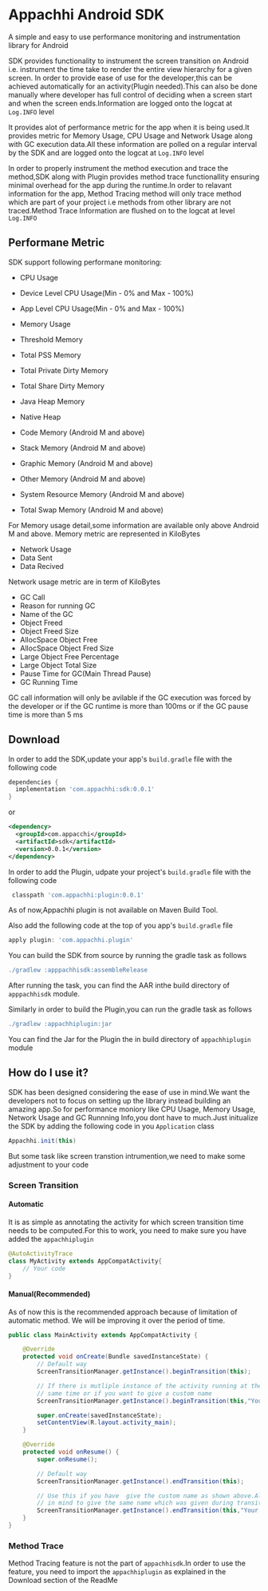 
# Appachhi Android SDK
A simple and easy to use performance monitoring and instrumentation library for
Android

SDK provides functionality to instrument the screen transition on Android i.e.
instrument the time take to render the entire view hierarchy for a given screen.
In order to provide ease of use for the developer,this can be achieved
automatically for an activity(Plugin needed).This can also be done manually
where developer has full control of deciding when a screen start and when the
screen ends.Information are logged onto the logcat at `Log.INFO` level

It provides alot of performance metric for the app when it is being used.It
provides metric for Memory Usage, CPU Usage and Network Usage along with GC
execution data.All these information are polled on a regular interval by the SDK
and are logged onto the logcat at `Log.INFO` level

In order to properly instrument the method execution and trace the method,SDK
along with Plugin provides method trace functionallity ensuring minimal overhead
for the app during the runtime.In order to relavant information for the app,
Method Tracing method will only trace method which are part of your project i.e
methods from other library are not traced.Method Trace Information are flushed 
on to the logcat at level `Log.INFO`
## Performane Metric

SDK support following performane monitoring:
- CPU Usage
- Device Level CPU Usage(Min - 0% and Max - 100%)
- App Level CPU Usage(Min - 0% and Max - 100%)

- Memory Usage
- Threshold Memory
- Total PSS Memory
- Total Private Dirty Memory
- Total Share Dirty Memory
- Java Heap Memory
- Native Heap
- Code Memory (Android M and above)
- Stack Memory (Android M and above)
- Graphic Memory (Android M and above)
- Other Memory (Android M and above)
- System Resource Memory (Android M and above)
- Total Swap Memory (Android M and above)

For Memory usage detail,some information are available only above Android M and
above. Memory metric are represented in KiloBytes

- Network Usage
- Data Sent
- Data Recived

Network usage metric are in term of KiloBytes

- GC Call
-   Reason for running GC
-   Name of the GC
-   Object Freed
-   Object Freed Size
-   AllocSpace Object Free
-   AllocSpace Object Fred Size
-   Large Object Free Percentage
-   Large Object Total Size
-   Pause Time for GC(Main Thread Pause)
-   GC Running Time

GC call information will only be avilable if the GC execution was forced by the
developer or if the GC runtime is more than 100ms or if the GC pause time is more
than 5 ms

## Download

In order to add the SDK,update your app's `build.gradle` file with the following
code

```gradle
dependencies {
  implementation 'com.appachhi:sdk:0.0.1'
}
```
or 
```xml
<dependency>
  <groupId>com.appacchi</groupId>
  <artifactId>sdk</artifactId>
  <version>0.0.1</version>
</dependency>
```

In order to add the Plugin, udpate your project's `build.gradle` file with the 
following code
```gradle
 classpath 'com.appachhi:plugin:0.0.1'
```
As of now,Appachhi plugin is not available on Maven Build Tool.

Also add the following code at the top of you app's `build.gradle` file
```gradle
apply plugin: 'com.appachhi.plugin'
```

You can build the SDK from source by running the gradle task as follows
```gradle
./gradlew :apppachhisdk:assembleRelease
```
After running the task, you can find the AAR inthe build directory of
`apppachhisdk` module.

Similarly in order to build the Plugin,you can run the gradle task as follows
```gradle
./gradlew :appachhiplugin:jar
```
You can find the Jar for the Plugin the in build directory of `appachhiplugin` module


## How do I use it?

SDK has been designed considering the ease of use in mind.We want the developers
not to focus on setting up the library instead building an amazing app.So for 
performance moniory like CPU Usage, Memory Usage, Network Usage and GC Runnning 
Info,you dont have to much.Just initualize the SDK by adding the following code
in you `Application` class

```java
Appachhi.init(this)
```

But some task like screen transtion intrumention,we need to make some adjustment
to your code

### Screen Transition

#### Automatic
It is as simple as annotating the activity for which screen transition time
needs to be computed.For this to work, you need to make sure you have added the 
`appachhiplugin`

```java
@AutoActivityTrace
class MyActivity extends AppCompatActivity{
    // Your code
}
```

#### Manual(Recommended)

As of now this is the recommended approach because of limitation of automatic
method. We will be improving it over the period of time.
```java
public class MainActivity extends AppCompatActivity {

    @Override
    protected void onCreate(Bundle savedInstanceState) {
        // Default way
        ScreenTransitionManager.getInstance().beginTransition(this);

        // If there is mutliple instance of the activity running at the
        // same time or if you want to give a custom name
        ScreenTransitionManager.getInstance().beginTransition(this,"Your Screen Name");

        super.onCreate(savedInstanceState);
        setContentView(R.layout.activity_main);
    }

    @Override
    protected void onResume() {
        super.onResume();

        // Default way
        ScreenTransitionManager.getInstance().endTransition(this);

        // Use this if you have  give the custom name as shown above.Also keep
        // in mind to give the same name which was given during transition start
        ScreenTransitionManager.getInstance().endTransition(this,"Your Screen Name");
    }
}

```

### Method Trace

Method Tracing feature is not the part of `appachhisdk`.In order to use the 
feature, you need to import the `appachhiplugin` as explained in the Download 
section of the ReadMe
